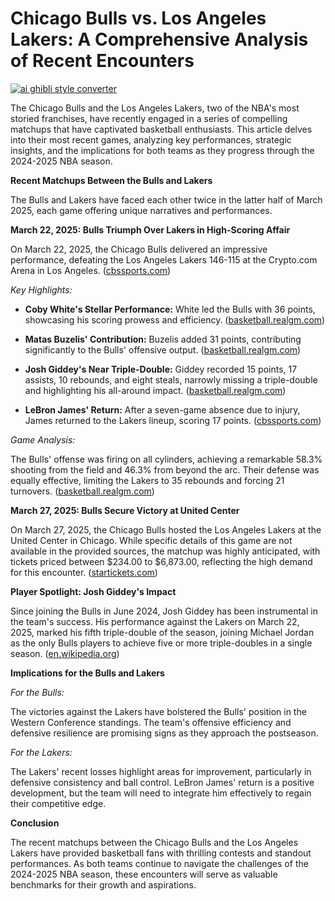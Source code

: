 # Chicago Bulls vs. Los Angeles Lakers: A Comprehensive Analysis of Recent Encounters

[![ai ghibli style converter](https://i.imgur.com/dwt8Y5G.gif)](https://witbeam.net/slzx)

The Chicago Bulls and the Los Angeles Lakers, two of the NBA's most storied franchises, have recently engaged in a series of compelling matchups that have captivated basketball enthusiasts. This article delves into their most recent games, analyzing key performances, strategic insights, and the implications for both teams as they progress through the 2024-2025 NBA season.

**Recent Matchups Between the Bulls and Lakers**

The Bulls and Lakers have faced each other twice in the latter half of March 2025, each game offering unique narratives and performances.

**March 22, 2025: Bulls Triumph Over Lakers in High-Scoring Affair**

On March 22, 2025, the Chicago Bulls delivered an impressive performance, defeating the Los Angeles Lakers 146-115 at the Crypto.com Arena in Los Angeles. ([cbssports.com](https://www.cbssports.com/nba/gametracker/recap/NBA_20250322_CHI%40LAL/?utm_source=openai))

*Key Highlights:*

- **Coby White's Stellar Performance:** White led the Bulls with 36 points, showcasing his scoring prowess and efficiency. ([basketball.realgm.com](https://basketball.realgm.com/nba/odds/136255/lakers-vs-bulls-nba-match-player-stats-3-22-2025?utm_source=openai))

- **Matas Buzelis' Contribution:** Buzelis added 31 points, contributing significantly to the Bulls' offensive output. ([basketball.realgm.com](https://basketball.realgm.com/nba/odds/136255/lakers-vs-bulls-nba-match-player-stats-3-22-2025?utm_source=openai))

- **Josh Giddey's Near Triple-Double:** Giddey recorded 15 points, 17 assists, 10 rebounds, and eight steals, narrowly missing a triple-double and highlighting his all-around impact. ([basketball.realgm.com](https://basketball.realgm.com/nba/odds/136255/lakers-vs-bulls-nba-match-player-stats-3-22-2025?utm_source=openai))

- **LeBron James' Return:** After a seven-game absence due to injury, James returned to the Lakers lineup, scoring 17 points. ([cbssports.com](https://www.cbssports.com/nba/gametracker/recap/NBA_20250322_CHI%40LAL/?utm_source=openai))

*Game Analysis:*

The Bulls' offense was firing on all cylinders, achieving a remarkable 58.3% shooting from the field and 46.3% from beyond the arc. Their defense was equally effective, limiting the Lakers to 35 rebounds and forcing 21 turnovers. ([basketball.realgm.com](https://basketball.realgm.com/nba/boxscore/2025-03-22/Chicago-at-LA-Lakers/476624?utm_source=openai))

**March 27, 2025: Bulls Secure Victory at United Center**

On March 27, 2025, the Chicago Bulls hosted the Los Angeles Lakers at the United Center in Chicago. While specific details of this game are not available in the provided sources, the matchup was highly anticipated, with tickets priced between $234.00 to $6,873.00, reflecting the high demand for this encounter. ([startickets.com](https://www.startickets.com/events/6634443/chicago-bulls-vs-los-angeles-lakers-tickets?utm_source=openai))

**Player Spotlight: Josh Giddey's Impact**

Since joining the Bulls in June 2024, Josh Giddey has been instrumental in the team's success. His performance against the Lakers on March 22, 2025, marked his fifth triple-double of the season, joining Michael Jordan as the only Bulls players to achieve five or more triple-doubles in a single season. ([en.wikipedia.org](https://en.wikipedia.org/wiki/Josh_Giddey?utm_source=openai))

**Implications for the Bulls and Lakers**

*For the Bulls:*

The victories against the Lakers have bolstered the Bulls' position in the Western Conference standings. The team's offensive efficiency and defensive resilience are promising signs as they approach the postseason.

*For the Lakers:*

The Lakers' recent losses highlight areas for improvement, particularly in defensive consistency and ball control. LeBron James' return is a positive development, but the team will need to integrate him effectively to regain their competitive edge.

**Conclusion**

The recent matchups between the Chicago Bulls and the Los Angeles Lakers have provided basketball fans with thrilling contests and standout performances. As both teams continue to navigate the challenges of the 2024-2025 NBA season, these encounters will serve as valuable benchmarks for their growth and aspirations.